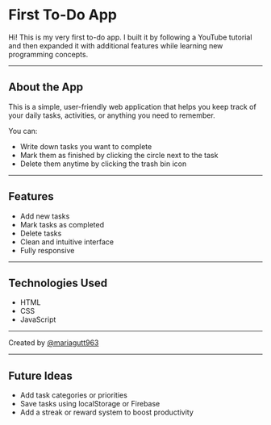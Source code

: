 # First To-Do App

Hi! This is my very first to-do app. I built it by following a YouTube tutorial and then expanded it with additional features while learning new programming concepts.

---

## About the App

This is a simple, user-friendly web application that helps you keep track of your daily tasks, activities, or anything you need to remember.

You can:
-  Write down tasks you want to complete
- Mark them as finished by clicking the circle next to the task
- Delete them anytime by clicking the trash bin icon

---

## Features

- Add new tasks
- Mark tasks as completed
- Delete tasks
- Clean and intuitive interface
- Fully responsive 

---

##  Technologies Used

- HTML
- CSS
- JavaScript

---


Created by [@mariagutt963](https://github.com/mariagutt963)

---

## Future Ideas

- Add task categories or priorities
- Save tasks using localStorage or Firebase
- Add a streak or reward system to boost productivity
